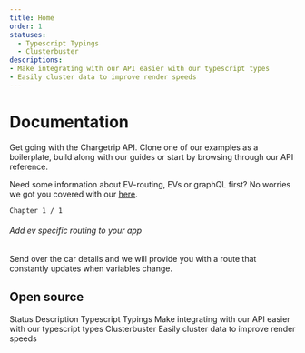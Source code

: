 ```yaml
---
title: Home
order: 1
statuses: 
  - Typescript Typings
  - Clusterbuster
descriptions: 
- Make integrating with our API easier with our typescript types
- Easily cluster data to improve render speeds
---
```

# Documentation

Get going with the Chargetrip API. Clone one of our examples as a boilerplate, build along with our guides or start by browsing through our API reference.

Need some information about EV-routing, EVs or graphQL first? No worries we got you covered with our [here](https://www.google.com).

<examples title="Clone an example">
<example href="https://google.com" img="cars-example.jpg" title="Cars Select a vehicle from a list" tag-line="Web • iOS • Android" description="Quickly fetch a list of cars and implement lazy loading." category="Cars"></example>
<example href="https://google.com" img="cars-example.jpg" title="Test Select a vehicle from a list" tag-line="Web • iOS • Android" description="Quickly fetch a list of cars and implement lazy loading." category="Test"></example>
</examples>

<guides title="Guides">
<guide href="https://google.com" img="guide-example.jpg">

    Chapter 1 / 1
  
###### Add ev specific routing to your app

Send over the car details and we will provide you with a route that constantly updates when variables change.

</guide>
</guides>

## Open source
<c-table>
    <c-row>
        <c-cell tag="th">Status</c-cell>
        <c-cell tag="th">Description</c-cell>
    </c-row>
    <c-row url="http://google.com">
        <c-cell>Typescript Typings</c-cell>
        <c-cell>Make integrating with our API easier with our typescript types</c-cell>
    </c-row>
    <c-row url="http://google.com">
        <c-cell>Clusterbuster</c-cell>
        <c-cell>Easily cluster data to improve render speeds</c-cell>
    </c-row>
</c-table>


